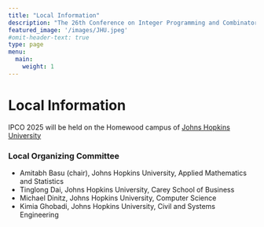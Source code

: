 ```yaml
---
title: "Local Information"
description: "The 26th Conference on Integer Programming and Combinatorial Optimization"
featured_image: '/images/JHU.jpeg'
#omit-header-text: true
type: page
menu:
  main:
    weight: 1
---
```


# Local Information

IPCO 2025 will be held on the Homewood campus of [Johns Hopkins University](https://www.jhu.edu)

### Local Organizing Committee
- Amitabh Basu (chair), Johns Hopkins University, Applied Mathematics and Statistics
- Tinglong Dai, Johns Hopkins University, Carey School of Business
- Michael Dinitz, Johns Hopkins University, Computer Science
- Kimia Ghobadi, Johns Hopkins University, Civil and Systems Engineering